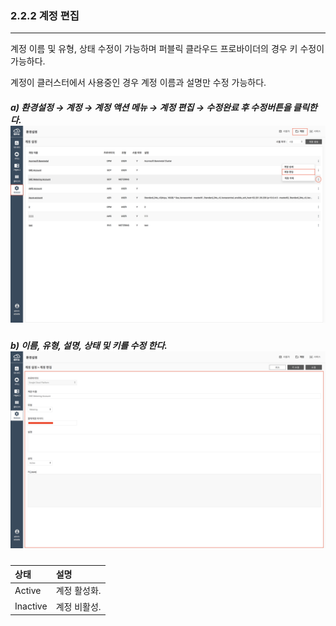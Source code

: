 ### 2.2.2 계정 편집

---

계정 이름 및 유형, 상태 수정이 가능하며 퍼블릭 클라우드 프로바이더의 경우 키 수정이 가능하다.

계정이 클러스터에서 사용중인 경우 계정 이름과 설명만 수정 가능하다.

##### a\) 환경설정 → 계정 → 계정 액션 메뉴 → 계정 편집 → 수정완료 후 수정버튼을 클릭한다.![](/assets/KR/3.0.0/2.2.2_1.png)

##### b\) 이름, 유형, 설명, 상태 및 키를 수정 한다.![](/assets/KR/3.0.0/2.2.2_2.png)

| 상태 | **설명** |
| :--- | :--- |
| Active | 계정 활성화. |
| Inactive | 계정 비활성. |



